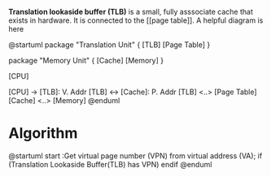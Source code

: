 **Translation lookaside buffer (TLB)** is a small, fully asssociate cache that exists in hardware. It is connected to the [[page table]]. A helpful diagram is here

@startuml
package "Translation Unit" {
  [TLB]
  [Page Table]
}

package "Memory Unit" {
    [Cache]
    [Memory]
}

[CPU]

[CPU] -> [TLB]: V. Addr
[TLB] <-> [Cache]: P. Addr
[TLB] <..> [Page Table]
[Cache] <..> [Memory]
@enduml

# Algorithm

@startuml
start
:Get virtual page number (VPN) from virtual address (VA);
if (Translation Lookaside Buffer(TLB) has VPN)
endif
@enduml